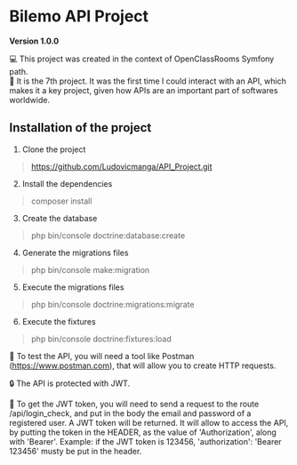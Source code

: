 # Bilemo API Project

**Version 1.0.0** 

:computer: This project was created in the context of OpenClassRooms Symfony path. </br>
:briefcase: It is the 7th project. It was the first time I could interact with an API, which makes it a key project, given how APIs are an important part of softwares worldwide.

## Installation of the project

1.  Clone the project
> https://github.com/Ludovicmanga/API_Project.git

2. Install the dependencies
> composer install

3.  Create the database
> php bin/console doctrine:database:create

4.  Generate the migrations files 
> php bin/console make:migration

5.  Execute the migrations files
> php bin/console doctrine:migrations:migrate

6.  Execute the fixtures
> php bin/console doctrine:fixtures:load

:eyes: To test the API, you will need a tool like Postman (https://www.postman.com), that will allow you to create HTTP requests.

:lock: The API is protected with JWT. 

:key: To get the JWT token, you will need to send a request to the route /api/login_check, and put in the body the email and password of a registered user. A JWT token will be returned. It will allow to access the API, by putting the token in the HEADER, as the value of 'Authorization', along with 'Bearer'.
Example: if the JWT token is 123456, 'authorization': 'Bearer 123456' musty be put in the header.